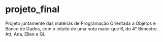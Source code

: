 # projeto_final
Projeto juntamente das matérias de Programação Orientada a Objetos e Banco de Dados, com o intuito de uma nota maior que 6, do 4° Bimestre. Att, Ana, Ellen e Gi. 
